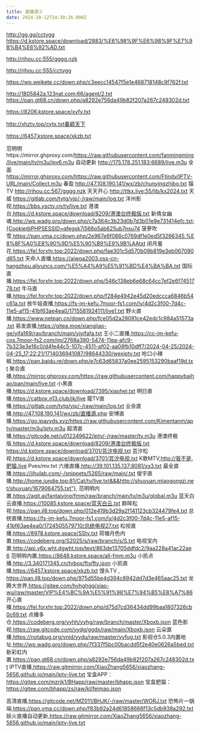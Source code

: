 ```yaml
---
title: 直播源②
date: 2024-10-12T14:30:26.090Z
---
```


http://gg.gg/cctvgg
https://d.kstore.space/download/2883/%E6%98%9F%E6%98%9F%E7%9B%B4%E6%92%AD.txt

http://rihou.cc:555/gggg.nzk

http://rihou.cc:555/cctvgg

https://wp.weikete.cc/down.php/c3eecc14547f5e1e468718148c9f762f.txt

http://1805842a.123nat.com:66/agent/2.txt
https://pan.gt68.cn/down.php/a8292e756da49b82f207a267c248302d.txt

https://8206.kstore.space/xyfy.txt

http://xhztv.top/cytx.txt春颖天下

 https://6457.kstore.space/xkzb.txt

范明明https://mirror.ghproxy.com/https://raw.githubusercontent.com/fanmingming/live/main/tv/m3u/ipv6.m3u
自动更新
http://175.178.251.183:6689/live.m3u
全面
https://mirror.ghproxy.com/https://raw.githubusercontent.com/Ftindy/IPTV-URL/main/Collect.m3u
春盈
http://47.108.190.141/wx/zb/chunyingzhibo.txt
猫TV
http://rihou.cc:567/gggg.nzk
天天开心
http://ttkx.live:55/lib/kx2024.txt
天威
https://gitlab.com/tvtg/vip/-/raw/main/log.txt
洋州影视,https://bbs.ysctv.cn/tv/live.txt
港澳台,https://d.kstore.space/download/8209/港澳台终极版.txt
新倩女幽魂,http://wp.wadg.pro/down.php/c7a364c3b23d0b7d3b01e9e731414efc.txt;{Cookie@PHPSESSID=qfegsk7i566p5ab625ub7nsu74
菠萝吹雪,https://pan.vma.cc/down.php/2e967e6f086c0769df1e0ed5f3266345.%E8%8F%A0%E8%90%9D%E5%90%B9%E9%9B%AAtxt
闭月羞花,https://fel.forxhr.top:2022/down.php/fae301c5d570b09b819e3eb067090d65.txt
天命人直播,https://aiwoa2003.oss-cn-hangzhou.aliyuncs.com/%E5%A4%A9%E5%91%BD%E4%BA%BA.txt
国际直播,https://fel.forxhr.top:2022/down.php/546c138eb6e68c64cc7ef2e6f7451778.txt
牛马直播,https://fel.forxhr.top:2022/down.php/f284e4942e45d20edccca6846b54c61a.txt
放牛娃直播,https://fs-im-kefu.7moor-fs1.com/ly/4d2c3f00-7d4c-11e5-af15-41bf63ae4ea0/1715581924111/live1.txt
野火直播,https://www.netpan.cn/down.php/fce05d2a28081ce42edc1c984a51573a.txt
易发直播,https://gitea.moe/xiangjiao-ge/yifa169/rav/branch/main/yiyifafa.txt
王小二直播,https://cc-im-kefu-cos.7moor-fs2.com/im/2768a390-5474-11ea-afc9-7b323e3e16c0/d4fe44c5-107c-4511-af02-aa08fb10dff7/2024-04-25/2024-04-25_17:22:21/1714036941087/98644330/wexiptv.txt
 呛口小辣椒,https://pan.baidu.re/down.php/e7c63d65837a0ee2595153290baaf19d.txt
聚合直播,https://mirror.ghproxy.com/https://raw.githubusercontent.com/happybaihao/pan/main/live.txt
小黑直播,https://d.kstore.space/download/7395/xiaohei.txt
明日直播,https://catbox.n13.club/jk/live
龍TV直播,https://gitlab.com/tvtg/vip/-/raw/main/log.txt
业余直播,http://47.108.190.141/wx/zb/直播源.php
安博直播,https://go.ipayyds.xyz/https://raw.githubusercontent.com/Kimentanm/aptv/master/m3u/iptv.m3u
超清直播,https://gitcode.net/u012349622/iptv/-/raw/master/tv.m3u
港澳终极版,https://d.kstore.space/download/8209/港澳台终极版.txt
https://d.kstore.space/download/3701/芸汐电视.txt
芸汐松视,https://d.kstore.space/download/3701/芸汐电视.txt
K歌MTV,http://我不是.肥猫.live Pves/mv.txt
六维直播,http://39.101.135.137:8081/xx3.txt
最全直播,https://jihulab.com/-/snippets/5265/raw/main/.txt
俊宇直播,http://home.jundie.top:81/Cat/tv/live.txt&&&http://shuyuan.miaogongzi.net/shuyuan/1679064755.txt"},
范明明内置,https://agit.ai/fantaiying/fmm/raw/branch/main/tv/m3u/global.m3u
蓝天白云直播,https://10085.kstore.space/蓝天白云.txt
群晖松视,https://pan.jl8.top/down.php/012e419b3d29a2f141123cb324479fe4.txt
总统直播,https://fs-im-kefu.7moor-fs1.com/ly/4d2c3f00-7d4c-11e5-af15-41bf63ae4ea0/1724505579710/总统电视27.txt
松视直播,https://8978.kstore.space/SStv.txt
荷塘月色内置,https://codeberg.org/S2025/s/raw/branch/s/S.txt
电视宝内置,http://api.v6x.wht.dgwht.top/text/863de13705ddfdc2/9aa228a41ac22ae6
范明明内置,https://8648.kstore.space/all-fmm.m3u
小凯点播,http://3.340171345.cn/tvbox/fty/fty.json
小凯直播,https://6457.kstore.space/xkzb.txt
馒头TV , https://pan.jl8.top/down.php/975d55be4d394c8942dd7d3e465aac25.txt
龙腾大世界,https://gitee.com/hvhghgg/xiao-wu/raw/master/VIP%E4%BC%9A%E5%91%98%E7%94%B5%E8%A7%86
 开心直播,https://fel.forxhr.top:2022/down.php/d75d7cd36434dd99baa1807326cb0c69.txt
点播多仓,https://codeberg.org/yyhh/yyhg/raw/branch/master/Xboxb.json
蓝色影视,https://raw.gitcode.com/yydg/ggdx/raw/main/Xboxb.json
云朵直播,https://notabug.org/vnjd/yydu/raw/master/yyfug.txt
影视仓5.0.3内置地址,http://wp.wadg.pro/down.php/7f337f5bc00bacdd5f2e40e0626a5bed.txt
新彩虹内置,https://pan.gt68.cn/down.php/a8292e756da49b82f207a267c248302d.txt
IPTV直播,https://raw.gitmirror.com/XiaoZhang5656/xiaozhang-5656.github.io/main/iptv-live.txt
宝盒APP：https://gitee.com/mzrjk1/BHapp/raw/master/bhapp.json
宝盒肥猫：https://gitee.com/bhapp/zs/raw/kl/feimao.json

高清直播,https://gitcode.net/MZ011/BHJK/-/raw/master/WORJ.txt
恐怖片一锅端,https://pan.vma.cc/down.php/f83b92a24d61858666f13c5db938a292.txt
妖火直播自动更新,https://raw.gitmirror.com/XiaoZhang5656/xiaozhang-5656.github.io/main/iptv-live.txt